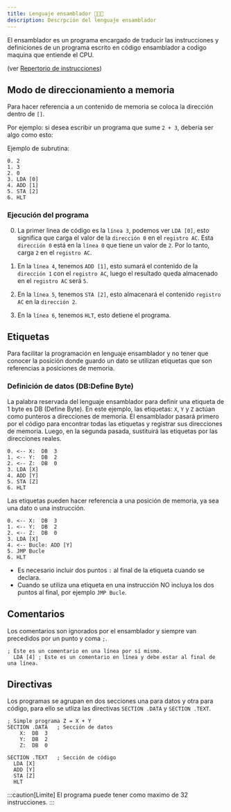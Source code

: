```yaml
---
title: Lenguaje ensamblador 👩🏿‍💻
description: Descrpción del lenguaje ensamblador
---
```


El ensamblador es un programa encargado de traducir las instrucciones y definiciones de un programa escrito en código ensamblador a codigo maquina que entiende el CPU.

(ver [Repertorio de instrucciones](/Sim-AC-Docs/parte-2-disenio-cpu/sim-ac/0-repertorio))


## Modo de direccionamiento a memoria

Para hacer referencia a un contenido de memoria se coloca la dirección dentro de `[]`.  

Por ejemplo: si desea escribir un programa que sume `2 + 3`, debería ser algo como esto:

Ejemplo de subrutina:

```ac
0. 2
1. 3
2. 0
3. LDA [0]
4. ADD [1]
5. STA [2]
6. HLT
```
### Ejecución del programa

0. La primer linea de código es la `línea 3`, podemos ver `LDA [0]`, esto significa que carga el valor de la `dirección 0` en el `registro AC`. Esta `dirección 0` está en la `línea 0` que tiene un valor de `2`. Por lo tanto, carga `2` en el `registro AC`.

1. En la `línea 4`, tenemos `ADD [1]`, esto sumará el contenido de la `dirección 1` con el `registro AC`, luego  el resultado queda almacenado en el `registro AC` será `5`.

2. En la `línea 5`, tenemos `STA [2]`, esto almacenará el contenido `registro AC` en la `dirección 2`.

3. En la `línea 6`, tenemos `HLT`, esto detiene el programa.


## Etiquetas
Para facilitar la programación en lenguaje ensamblador y no tener que conocer la posición donde guardo un dato se utilizan etiquetas que son referencias a posiciones de memoria.


### Definición de datos (DB:Define Byte)
La palabra reservada del lenguaje ensamblador para definir una etiqueta de 1 byte es DB (Define Byte).
En este ejemplo, las etiquetas: `X`, `Y` y `Z` actúan como punteros a direcciones de memoria. El ensamblador pasará primero por el código para encontrar todas las etiquetas y registrar sus direcciones de memoria. Luego, en la segunda pasada, sustituirá las etiquetas por las direcciones reales.  

```ac
0. <-- X:  DB  3
1. <-- Y:  DB  2
2. <-- Z:  DB  0
3. LDA [X]
4. ADD [Y]
5. STA [Z]
6. HLT
```
Las etiquetas pueden hacer referencia a una posición de memoria, ya sea una dato o una instrucción.

```ac
0. <-- X:  DB  3
1. <-- Y:  DB  2
2. <-- Z:  DB  0
3. LDA [X]
4. <-- Bucle: ADD [Y]
5. JMP Bucle
6. HLT
```
* Es necesario incluir dos puntos `:` al final de la etiqueta cuando se declara.
* Cuando se utiliza una etiqueta en una instrucción NO incluya los dos puntos al final, por ejemplo `JMP Bucle`.


## Comentarios

Los comentarios son ignorados por el ensamblador y siempre van precedidos por un punto y coma `;`.

```ac
; Este es un comentario en una línea por sí mismo.
  LDA [4] ; Este es un comentario en línea y debe estar al final de una línea.
  ```

## Directivas

Los programas se agrupan en dos secciones una para datos y otra para código, para ello se utliza las directivas `SECTION .DATA`  y `SECTION .TEXT`.

```ac
; Simple programa Z = X + Y 
SECTION .DATA   ; Sección de datos
    X:  DB  3
    Y:  DB  2
    Z:  DB  0

SECTION .TEXT   ; Sección de código
  LDA [X]
  ADD [Y]
  STA [Z]
  HLT
```


:::caution[Limite]
El programa puede tener como maximo de 32 instrucciones.
:::
